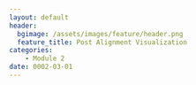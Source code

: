 ```yaml
---
layout: default
header:
  bgimage: /assets/images/feature/header.png
  feature_title: Post Alignment Visualization
categories:
    - Module 2
date: 0002-03-01
---
```

